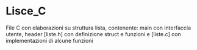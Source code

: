 # Lisce_C
File C con elaborazioni su struttura lista, contenente: main con interfaccia utente, header [liste.h] con definizione struct e funzioni e
[liste.c] con implementazioni di alcune funzioni
